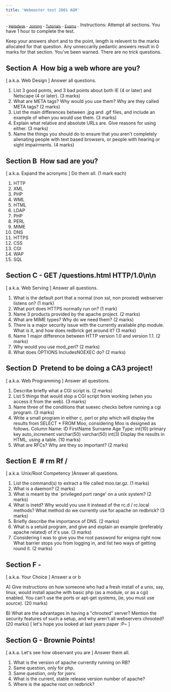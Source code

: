 ```yaml
---
title: 'Webmaster test 2001 AGM'
---
```


 <sub> - [Helpdesk](../) - [Joining](../joining) - [Tutorials](../tutorials) - [Exams](../exams) -</sub>
Instructions: Attempt all sections. You have 1 hour to complete the test.

Keep your answers short and to the point, length is relevent to the marks allocated for that question. Any unneccarily pedantic answers result in 0 marks for that section. You've been warned. There are no trick questions.

## Section A ­ How big a web whore are you?

[ a.k.a. Web Design ] Answer all questions.

1.  List 3 good points, and 3 bad points about both IE (4 or later) and Netscape (4 or later). (3 marks)
2.  What are META tags? Why would you use them? Why are they called META tags? (2 marks)
3.  List the main differences between .jpg and .gif files, and include an example of when you would use them. (3 marks)
4.  Explain what relative and absolute URLs are. Give reasons for using either. (3 marks)
5.  Name the things you should do to ensure that you aren't completely alienating people with text based browsers, or people with hearing or sight impairments. (4 marks)

## Section B ­ How sad are you?

[ a.k.a. Expand the acronyms ] Do them all. (1 mark each)

1.  HTTP
2.  XML
3.  PHP
4.  WML
5.  HTML
6.  LDAP
7.  PHP
8.  PERL
9.  MIME
10.  DNS
11.  HTTPS
12.  CSS
13.  CGI
14.  WAP
15.  SQL

## Section C - GET /questions.html HTTP/1.0\n\n

[ a.k.a. Web Serving ] Answer all questions.

1.  What is the default port that a normal (non ssl, non proxied) webserver listens on? (1 mark)
2.  What port does HTTPS normally run on? (1 mark)
3.  Name 3 products provided by the apache project. (2 marks)
4.  What are MIME types? Why do we need them? (2 marks)
5.  There is a major security issue with the currently available php module. What is it, and how does redbrick get around it? (3 marks)
6.  Name 1 major difference between HTTP version 1.0 and version 1.1\. (2 marks)
7.  Why would you use mod_perl? (2 marks)
8.  What does OPTIONS IncludesNOEXEC do? (2 marks)

## Section D ­ Pretend to be doing a CA3 project!

[ a.k.a. Web Programming ] Answer all questions.

1.  Describe briefly what a CGI script is. (2 marks)
2.  List 5 things that would stop a CGI script from working (when you access it from the web). (3 marks)
3.  Name three of the conditions that suexec checks before running a cgi program. (3 marks)
4.  Write a small program in either c, perl or php which will display the results from SELECT * FROM Moo, considering Moo is designed as follows. Column Name: ID FirstName Surname Age Type: int(10) primary key auto_increment varchar(50) varchar(50) int(3) Display the results in HTML, using a table. (10 marks)
5.  What are RFCs? Why are they so important? (2 marks)

## Section E ­ # rm ­Rf /

[ a.k.a. Unix/Root Competency ]Answer all questions.

1.  List the command(s) to extract a file called moo.tar.gz. (1 marks)
2.  What is a daemon? (2 marks)
3.  What is meant by the `privileged port range' on a unix system? (2 marks)
4.  What is inetd? Why would you use it instead of the rc.d / rc.local methods? What method do we currently use for apache on redbrick? (3 marks)
5.  Briefly describe the importance of DNS. (2 marks)
6.  What is a setuid program, and give and explain an example (preferably apache related) of it's use. (3 marks)
7.  Considering I was to give you the root password for enigma right now. What barrier stops you from logging in, and list two ways of getting round it. (2 marks)

## Section F -

[ a.k.a. Your Choice ] Answer a or b

A) Give instructions on how someone who had a fresh install of a unix, say, linux, would install apache with basic php (as a module, or as a cgi) enabled. You can't use the ports or apt-get systems, (ie, you must use source). (20 marks)

B) What are the advantages in having a "chrooted" server? Mention the security features of such a setup, and why aren't all webservers chrooted? (20 marks) [ let's hope you looked at last years paper :P~ ]

## Section G - Brownie Points!

[ a.k.a. Let's see how observant you are ] Answer them all.

1.  What is the version of apache currently running on RB?
2.  Same question, only for php.
3.  Same question, only for jserv.
4.  What is the current, stable release version number of apache?
5.  Where is the apache root on redbrick?